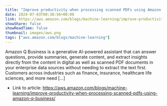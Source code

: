 ```yaml
---
title: "Improve productivity when processing scanned PDFs using Amazon Q Business"
date: 2024-07-03T00:30:56+00:00
link: https://aws.amazon.com/blogs/machine-learning/improve-productivity-when-processing-scanned-pdfs-using-amazon-q-business/
showShare: false
showReadTime: false
thumbnail: images/aws.png
tags: ["aws.amazon.com/blogs/machine-learning"]
---
```

Amazon Q Business is a generative AI-powered assistant that can answer questions, provide summaries, generate content, and extract insights directly from the content in digital as well as scanned PDF documents in your enterprise data sources without needing to extract the text first. Customers across industries such as finance, insurance, healthcare life sciences, and more need […]

- Link to article: https://aws.amazon.com/blogs/machine-learning/improve-productivity-when-processing-scanned-pdfs-using-amazon-q-business/